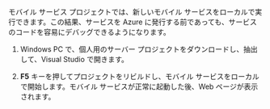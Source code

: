 ﻿モバイル サービス プロジェクトでは、新しいモバイル サービスをローカルで実行できます。この結果、サービスを Azure に発行する前であっても、サービスのコードを容易にデバッグできるようになります。

1. Windows PC で、個人用のサーバー プロジェクトをダウンロードし、抽出して、Visual Studio で開きます。

2. **F5** キーを押してプロジェクトをリビルドし、モバイル サービスをローカルで開始します。モバイル サービスが正常に起動した後、Web ページが表示されます。

<!--HONumber=49-->